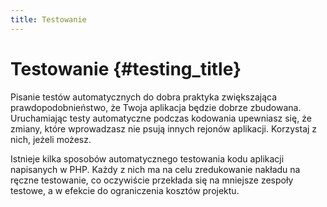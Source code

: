 ```yaml
---
title: Testowanie
---
```


# Testowanie {#testing_title}

Pisanie testów automatycznych do dobra praktyka zwiększająca prawdopodobnieństwo, że Twoja aplikacja będzie dobrze
zbudowana. Uruchamiając testy automatyczne podczas kodowania upewniasz się, że zmiany, które wprowadzasz nie psują
innych rejonów aplikacji. Korzystaj z nich, jeżeli możesz.

Istnieje kilka sposobów automatycznego testowania kodu aplikacji napisanych w PHP. Każdy z nich ma na celu zredukowanie
nakładu na ręczne testowanie, co oczywiście przekłada się na mniejsze zespoły testowe, a w efekcie do ograniczenia
kosztów projektu.